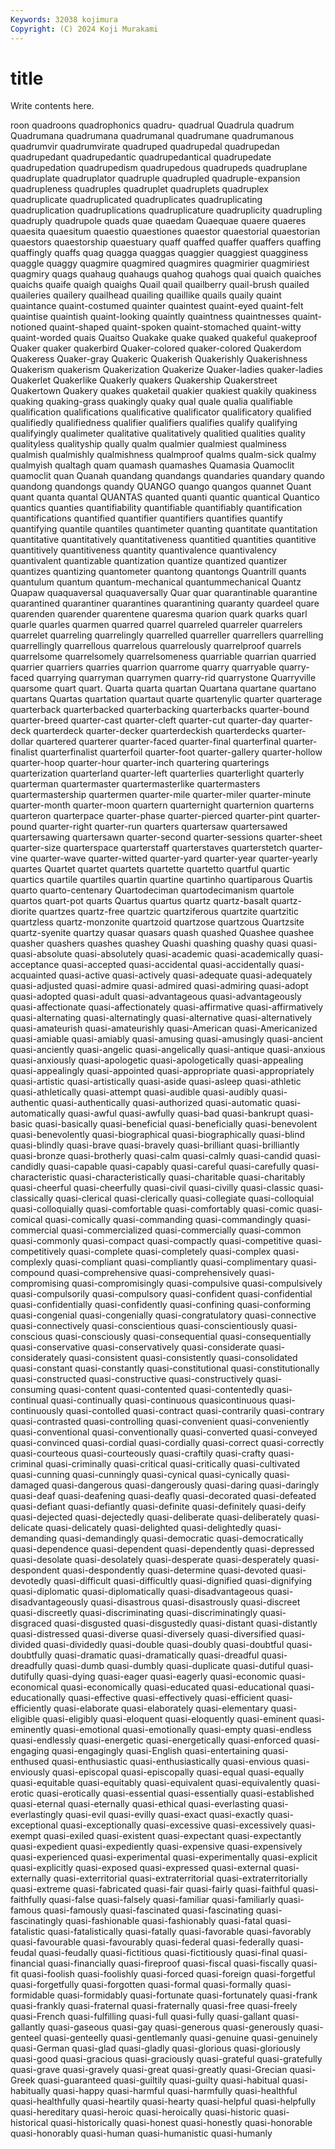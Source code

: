 ```yaml
---
Keywords: 32038 kojimura
Copyright: (C) 2024 Koji Murakami
---
```


# title

Write contents here.



roon quadroons quadrophonics quadru- quadrual Quadrula
quadrum Quadrumana quadrumana quadrumanal quadrumane quadrumanous quadrumvir quadrumvirate quadruped quadrupedal
quadrupedan quadrupedant quadrupedantic quadrupedantical quadrupedate quadrupedation quadrupedism quadrupedous quadrupeds quadruplane
quadruplate quadruplator quadruple quadrupled quadruple-expansion quadrupleness quadruples quadruplet quadruplets quadruplex
quadruplicate quadruplicated quadruplicates quadruplicating quadruplication quadruplications quadruplicature quadruplicity quadrupling quadruply
quadrupole quads quae quaedam Quaequae quaere quaeres quaesita quaesitum quaestio
quaestiones quaestor quaestorial quaestorian quaestors quaestorship quaestuary quaff quaffed quaffer
quaffers quaffing quaffingly quaffs quag quagga quaggas quaggier quaggiest quagginess
quaggle quaggy quagmire quagmired quagmires quagmirier quagmiriest quagmiry quags quahaug
quahaugs quahog quahogs quai quaich quaiches quaichs quaife quaigh quaighs
Quail quail quailberry quail-brush quailed quaileries quailery quailhead quailing quaillike
quails quaily quaint quaintance quaint-costumed quainter quaintest quaint-eyed quaint-felt quaintise
quaintish quaint-looking quaintly quaintness quaintnesses quaint-notioned quaint-shaped quaint-spoken quaint-stomached quaint-witty
quaint-worded quais Quaitso Quakake quake quaked quakeful quakeproof Quaker quaker
quakerbird Quaker-colored quaker-colored Quakerdom Quakeress Quaker-gray Quakeric Quakerish Quakerishly Quakerishness
Quakerism quakerism Quakerization Quakerize Quaker-ladies quaker-ladies Quakerlet Quakerlike Quakerly quakers
Quakership Quakerstreet Quakertown Quakery quakes quaketail quakier quakiest quakily quakiness
quaking quaking-grass quakingly quaky qual quale qualia qualifiable qualification qualifications
qualificative qualificator qualificatory qualified qualifiedly qualifiedness qualifier qualifiers qualifies qualify
qualifying qualifyingly qualimeter qualitative qualitatively qualitied qualities quality qualityless qualityship
qually qualm qualmier qualmiest qualminess qualmish qualmishly qualmishness qualmproof qualms
qualm-sick qualmy qualmyish qualtagh quam quamash quamashes Quamasia Quamoclit quamoclit
quan Quanah quandang quandangs quandaries quandary quando quandong quandongs quandy
QUANGO quango quangos quannet Quant quant quanta quantal QUANTAS quanted
quanti quantic quantical Quantico quantics quanties quantifiability quantifiable quantifiably quantification
quantifications quantified quantifier quantifiers quantifies quantify quantifying quantile quantiles quantimeter
quanting quantitate quantitation quantitative quantitatively quantitativeness quantitied quantities quantitive quantitively
quantitiveness quantity quantivalence quantivalency quantivalent quantizable quantization quantize quantized quantizer
quantizes quantizing quantometer quantong quantongs Quantrill quants quantulum quantum quantum-mechanical
quantummechanical Quantz Quapaw quaquaversal quaquaversally Quar quar quarantinable quarantine quarantined
quarantiner quarantines quarantining quaranty quardeel quare quarenden quarender quarentene quaresma
quarion quark quarks quarl quarle quarles quarmen quarred quarrel quarreled
quarreler quarrelers quarrelet quarreling quarrelingly quarrelled quarreller quarrellers quarrelling quarrellingly
quarrellous quarrelous quarrelously quarrelproof quarrels quarrelsome quarrelsomely quarrelsomeness quarriable quarrian
quarried quarrier quarriers quarries quarrion quarrome quarry quarryable quarry-faced quarrying
quarryman quarrymen quarry-rid quarrystone Quarryville quarsome quart quart. Quarta quarta
quartan Quartana quartane quartano quartans Quartas quartation quartaut quarte quartenylic
quarter quarterage quarterback quarterbacked quarterbacking quarterbacks quarter-bound quarter-breed quarter-cast quarter-cleft
quarter-cut quarter-day quarter-deck quarterdeck quarter-decker quarterdeckish quarterdecks quarter-dollar quartered quarterer
quarter-faced quarter-final quarterfinal quarter-finalist quarterfinalist quarterfoil quarter-foot quarter-gallery quarter-hollow quarter-hoop
quarter-hour quarter-inch quartering quarterings quarterization quarterland quarter-left quarterlies quarterlight quarterly
quarterman quartermaster quartermasterlike quartermasters quartermastership quartermen quarter-mile quarter-miler quarter-minute quarter-month
quarter-moon quartern quarternight quarternion quarterns quarteron quarterpace quarter-phase quarter-pierced quarter-pint
quarter-pound quarter-right quarter-run quarters quartersaw quartersawed quartersawing quartersawn quarter-second quarter-sessions
quarter-sheet quarter-size quarterspace quarterstaff quarterstaves quarterstetch quarter-vine quarter-wave quarter-witted quarter-yard
quarter-year quarter-yearly quartes Quartet quartet quartets quartette quartetto quartful quartic
quartics quartile quartiles quartin quartine quartinho quartiparous Quartis quarto quarto-centenary
Quartodeciman quartodecimanism quartole quartos quart-pot quarts Quartus quartus quartz quartz-basalt
quartz-diorite quartzes quartz-free quartzic quartziferous quartzite quartzitic quartzless quartz-monzonite quartzoid
quartzose quartzous Quartzsite quartz-syenite quartzy quasar quasars quash quashed Quashee
quashee quasher quashers quashes quashey Quashi quashing quashy quasi quasi-
quasi-absolute quasi-absolutely quasi-academic quasi-academically quasi-acceptance quasi-accepted quasi-accidental quasi-accidentally quasi-acquainted quasi-active
quasi-actively quasi-adequate quasi-adequately quasi-adjusted quasi-admire quasi-admired quasi-admiring quasi-adopt quasi-adopted quasi-adult
quasi-advantageous quasi-advantageously quasi-affectionate quasi-affectionately quasi-affirmative quasi-affirmatively quasi-alternating quasi-alternatingly quasi-alternative quasi-alternatively
quasi-amateurish quasi-amateurishly quasi-American quasi-Americanized quasi-amiable quasi-amiably quasi-amusing quasi-amusingly quasi-ancient quasi-anciently
quasi-angelic quasi-angelically quasi-antique quasi-anxious quasi-anxiously quasi-apologetic quasi-apologetically quasi-appealing quasi-appealingly quasi-appointed
quasi-appropriate quasi-appropriately quasi-artistic quasi-artistically quasi-aside quasi-asleep quasi-athletic quasi-athletically quasi-attempt quasi-audible
quasi-audibly quasi-authentic quasi-authentically quasi-authorized quasi-automatic quasi-automatically quasi-awful quasi-awfully quasi-bad quasi-bankrupt
quasi-basic quasi-basically quasi-beneficial quasi-beneficially quasi-benevolent quasi-benevolently quasi-biographical quasi-biographically quasi-blind quasi-blindly
quasi-brave quasi-bravely quasi-brilliant quasi-brilliantly quasi-bronze quasi-brotherly quasi-calm quasi-calmly quasi-candid quasi-candidly
quasi-capable quasi-capably quasi-careful quasi-carefully quasi-characteristic quasi-characteristically quasi-charitable quasi-charitably quasi-cheerful quasi-cheerfully
quasi-civil quasi-civilly quasi-classic quasi-classically quasi-clerical quasi-clerically quasi-collegiate quasi-colloquial quasi-colloquially quasi-comfortable
quasi-comfortably quasi-comic quasi-comical quasi-comically quasi-commanding quasi-commandingly quasi-commercial quasi-commercialized quasi-commercially quasi-common
quasi-commonly quasi-compact quasi-compactly quasi-competitive quasi-competitively quasi-complete quasi-completely quasi-complex quasi-complexly quasi-compliant
quasi-compliantly quasi-complimentary quasi-compound quasi-comprehensive quasi-comprehensively quasi-compromising quasi-compromisingly quasi-compulsive quasi-compulsively quasi-compulsorily
quasi-compulsory quasi-confident quasi-confidential quasi-confidentially quasi-confidently quasi-confining quasi-conforming quasi-congenial quasi-congenially quasi-congratulatory
quasi-connective quasi-connectively quasi-conscientious quasi-conscientiously quasi-conscious quasi-consciously quasi-consequential quasi-consequentially quasi-conservative quasi-conservatively
quasi-considerate quasi-considerately quasi-consistent quasi-consistently quasi-consolidated quasi-constant quasi-constantly quasi-constitutional quasi-constitutionally quasi-constructed
quasi-constructive quasi-constructively quasi-consuming quasi-content quasi-contented quasi-contentedly quasi-continual quasi-continually quasi-continuous quasicontinuous
quasi-continuously quasi-contolled quasi-contract quasi-contrarily quasi-contrary quasi-contrasted quasi-controlling quasi-convenient quasi-conveniently quasi-conventional
quasi-conventionally quasi-converted quasi-conveyed quasi-convinced quasi-cordial quasi-cordially quasi-correct quasi-correctly quasi-courteous quasi-courteously
quasi-craftily quasi-crafty quasi-criminal quasi-criminally quasi-critical quasi-critically quasi-cultivated quasi-cunning quasi-cunningly quasi-cynical
quasi-cynically quasi-damaged quasi-dangerous quasi-dangerously quasi-daring quasi-daringly quasi-deaf quasi-deafening quasi-deafly quasi-decorated
quasi-defeated quasi-defiant quasi-defiantly quasi-definite quasi-definitely quasi-deify quasi-dejected quasi-dejectedly quasi-deliberate quasi-deliberately
quasi-delicate quasi-delicately quasi-delighted quasi-delightedly quasi-demanding quasi-demandingly quasi-democratic quasi-democratically quasi-dependence quasi-dependent
quasi-dependently quasi-depressed quasi-desolate quasi-desolately quasi-desperate quasi-desperately quasi-despondent quasi-despondently quasi-determine quasi-devoted
quasi-devotedly quasi-difficult quasi-difficultly quasi-dignified quasi-dignifying quasi-diplomatic quasi-diplomatically quasi-disadvantageous quasi-disadvantageously quasi-disastrous
quasi-disastrously quasi-discreet quasi-discreetly quasi-discriminating quasi-discriminatingly quasi-disgraced quasi-disgusted quasi-disgustedly quasi-distant quasi-distantly
quasi-distressed quasi-diverse quasi-diversely quasi-diversified quasi-divided quasi-dividedly quasi-double quasi-doubly quasi-doubtful quasi-doubtfully
quasi-dramatic quasi-dramatically quasi-dreadful quasi-dreadfully quasi-dumb quasi-dumbly quasi-duplicate quasi-dutiful quasi-dutifully quasi-dying
quasi-eager quasi-eagerly quasi-economic quasi-economical quasi-economically quasi-educated quasi-educational quasi-educationally quasi-effective quasi-effectively
quasi-efficient quasi-efficiently quasi-elaborate quasi-elaborately quasi-elementary quasi-eligible quasi-eligibly quasi-eloquent quasi-eloquently quasi-eminent
quasi-eminently quasi-emotional quasi-emotionally quasi-empty quasi-endless quasi-endlessly quasi-energetic quasi-energetically quasi-enforced quasi-engaging
quasi-engagingly quasi-English quasi-entertaining quasi-enthused quasi-enthusiastic quasi-enthusiastically quasi-envious quasi-enviously quasi-episcopal quasi-episcopally
quasi-equal quasi-equally quasi-equitable quasi-equitably quasi-equivalent quasi-equivalently quasi-erotic quasi-erotically quasi-essential quasi-essentially
quasi-established quasi-eternal quasi-eternally quasi-ethical quasi-everlasting quasi-everlastingly quasi-evil quasi-evilly quasi-exact quasi-exactly
quasi-exceptional quasi-exceptionally quasi-excessive quasi-excessively quasi-exempt quasi-exiled quasi-existent quasi-expectant quasi-expectantly quasi-expedient
quasi-expediently quasi-expensive quasi-expensively quasi-experienced quasi-experimental quasi-experimentally quasi-explicit quasi-explicitly quasi-exposed quasi-expressed
quasi-external quasi-externally quasi-exterritorial quasi-extraterritorial quasi-extraterritorially quasi-extreme quasi-fabricated quasi-fair quasi-fairly quasi-faithful
quasi-faithfully quasi-false quasi-falsely quasi-familiar quasi-familiarly quasi-famous quasi-famously quasi-fascinated quasi-fascinating quasi-fascinatingly
quasi-fashionable quasi-fashionably quasi-fatal quasi-fatalistic quasi-fatalistically quasi-fatally quasi-favorable quasi-favorably quasi-favourable quasi-favourably
quasi-federal quasi-federally quasi-feudal quasi-feudally quasi-fictitious quasi-fictitiously quasi-final quasi-financial quasi-financially quasi-fireproof
quasi-fiscal quasi-fiscally quasi-fit quasi-foolish quasi-foolishly quasi-forced quasi-foreign quasi-forgetful quasi-forgetfully quasi-forgotten
quasi-formal quasi-formally quasi-formidable quasi-formidably quasi-fortunate quasi-fortunately quasi-frank quasi-frankly quasi-fraternal quasi-fraternally
quasi-free quasi-freely quasi-French quasi-fulfilling quasi-full quasi-fully quasi-gallant quasi-gallantly quasi-gaseous quasi-gay
quasi-generous quasi-generously quasi-genteel quasi-genteelly quasi-gentlemanly quasi-genuine quasi-genuinely quasi-German quasi-glad quasi-gladly
quasi-glorious quasi-gloriously quasi-good quasi-gracious quasi-graciously quasi-grateful quasi-gratefully quasi-grave quasi-gravely quasi-great
quasi-greatly quasi-Grecian quasi-Greek quasi-guaranteed quasi-guiltily quasi-guilty quasi-habitual quasi-habitually quasi-happy quasi-harmful
quasi-harmfully quasi-healthful quasi-healthfully quasi-heartily quasi-hearty quasi-helpful quasi-helpfully quasi-hereditary quasi-heroic quasi-heroically
quasi-historic quasi-historical quasi-historically quasi-honest quasi-honestly quasi-honorable quasi-honorably quasi-human quasi-humanistic quasi-humanly
